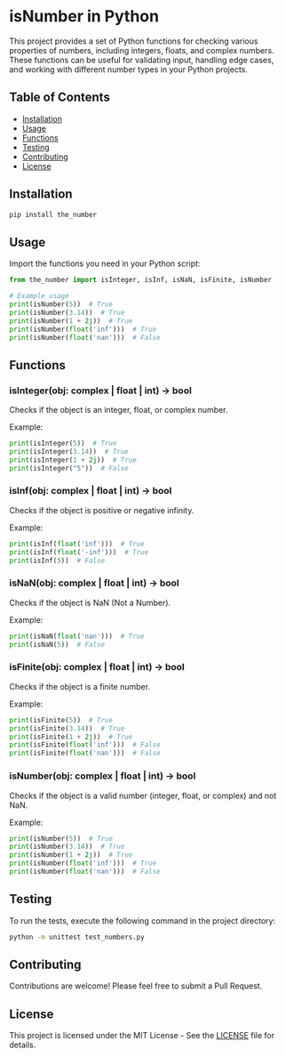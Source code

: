 # isNumber in Python

This project provides a set of Python functions for checking various properties of numbers, including integers, floats, and complex numbers. These functions can be useful for validating input, handling edge cases, and working with different number types in your Python projects.

## Table of Contents

- [Installation](#installation)
- [Usage](#usage)
- [Functions](#functions)
- [Testing](#testing)
- [Contributing](#contributing)
- [License](#license)

## Installation

```bash
pip install the_number
```

## Usage

Import the functions you need in your Python script:

```python
from the_number import isInteger, isInf, isNaN, isFinite, isNumber

# Example usage
print(isNumber(5))  # True
print(isNumber(3.14))  # True
print(isNumber(1 + 2j))  # True
print(isNumber(float('inf')))  # True
print(isNumber(float('nan')))  # False
```

## Functions

### isInteger(obj: complex | float | int) -> bool

Checks if the object is an integer, float, or complex number.

Example:
```python
print(isInteger(5))  # True
print(isInteger(3.14))  # True
print(isInteger(1 + 2j))  # True
print(isInteger("5"))  # False
```

### isInf(obj: complex | float | int) -> bool

Checks if the object is positive or negative infinity.

Example:
```python
print(isInf(float('inf')))  # True
print(isInf(float('-inf')))  # True
print(isInf(5))  # False
```

### isNaN(obj: complex | float | int) -> bool

Checks if the object is NaN (Not a Number).

Example:
```python
print(isNaN(float('nan')))  # True
print(isNaN(5))  # False
```

### isFinite(obj: complex | float | int) -> bool

Checks if the object is a finite number.

Example:
```python
print(isFinite(5))  # True
print(isFinite(3.14))  # True
print(isFinite(1 + 2j))  # True
print(isFinite(float('inf')))  # False
print(isFinite(float('nan')))  # False
```

### isNumber(obj: complex | float | int) -> bool

Checks if the object is a valid number (integer, float, or complex) and not NaN.

Example:
```python
print(isNumber(5))  # True
print(isNumber(3.14))  # True
print(isNumber(1 + 2j))  # True
print(isNumber(float('inf')))  # True
print(isNumber(float('nan')))  # False
```

## Testing

To run the tests, execute the following command in the project directory:

```bash
python -m unittest test_numbers.py
```

## Contributing

Contributions are welcome! Please feel free to submit a Pull Request.

## License

This project is licensed under the MIT License - See the [LICENSE](LICENSE) file for details.
